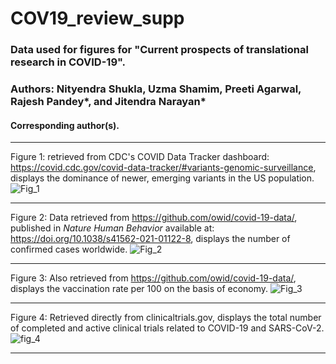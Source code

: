 # COV19_review_supp
### Data used for figures for "Current prospects of translational research in COVID-19".
### Authors: Nityendra Shukla, Uzma Shamim, Preeti Agarwal, Rajesh Pandey*, and Jitendra Narayan* <br>
#### Corresponding author(s).
<hr>

Figure 1: retrieved from CDC's COVID Data Tracker dashboard: https://covid.cdc.gov/covid-data-tracker/#variants-genomic-surveillance, displays the dominance of newer, emerging variants in the US population.
![Fig_1](https://github.com/nityendra21/COV19_review_supp/assets/85573898/0d794fc2-42db-448e-a2b6-6b4b3f00e5d5)

<hr> 

Figure 2: Data retrieved from https://github.com/owid/covid-19-data/, published in *Nature Human Behavior* available at: https://doi.org/10.1038/s41562-021-01122-8, displays the number of confirmed cases worldwide.
![Fig_2](https://github.com/nityendra21/COV19_review_supp/assets/85573898/15c5821c-3364-453c-ba12-b2fdeba5776e)

<hr>

Figure 3: Also retrieved from https://github.com/owid/covid-19-data/, displays the vaccination rate per 100 on the basis of economy.
![Fig_3](https://github.com/nityendra21/COV19_review_supp/assets/85573898/43f2f0e5-e477-44bb-8ca0-df06e196bfc4)

<hr>

Figure 4: Retrieved directly from clinicaltrials.gov, displays the total number of completed and active clinical trials related to COVID-19 and SARS-CoV-2.
![fig_4](https://github.com/nityendra21/COV19_review_supp/assets/85573898/00a605ab-e7b8-4fd9-a5ec-d51792734df5)

<hr>

